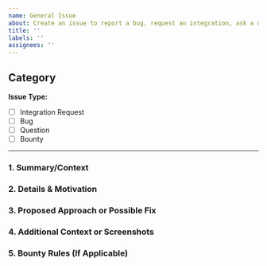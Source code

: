 ```yaml
---
name: General Issue
about: Create an issue to report a bug, request an integration, ask a question, or propose a bounty task
title: ''
labels: ''
assignees: ''
---
```


<!--
  Thank you for contributing to the Heurist Agent Framework!
  Please fill out the details below. If your issue fits multiple categories, pick the one that best applies.
  We use these categories:
  - "Integration Request" (feature request for data sources, advanced use cases, or new agent functionalities)
  - "Bug"
  - "Question"
  - "Bounty"
-->

## Category
<!--
  Choose the label(s) that best describes this issue:
  - Integration Request
  - Bug
  - Question
  - Bounty
-->
**Issue Type:**
- [ ] Integration Request
- [ ] Bug
- [ ] Question
- [ ] Bounty

---

### 1. Summary/Context
<!--
  Give a brief statement of the problem or request. For example, for an Integration Request,
  specify which platform, data source or use case you'd like to see supported.
  For a Bug, describe what’s broken. For a Question, clarify what you need help with.
-->

### 2. Details & Motivation
<!--
  - If Integration Request:
      - The expected input and output schema, if user or agent interaction is involved.
      - 3rd party API documentation, if applicable.
      - Any API keys or credentials required.
  - If Bug:
      - Steps to reproduce?
      - Expected vs. actual behavior?
  - If Question:
      - What exactly do you want to know or need clarification about?
  - If Bounty:
      - Provide additional explanation of the task, scope, or requirements.
-->

### 3. Proposed Approach or Possible Fix
<!--
  - For Integration Request:
      - Outline a proposed approach to add the integration (e.g., name of API endpoints, steps to get data).
  - For Bug:
      - Suggest a possible fix or direction if you have any ideas.
  - For Question:
      - Tell us any solutions you have tried or considered.
  - For Bounty:
      - Clarify acceptance criteria or any constraints on the solution.
-->

### 4. Additional Context or Screenshots
<!--
  Add any other context or screenshots about the issue request here.
  This can include error logs, references, designs, etc.
-->

### 5. Bounty Rules (If Applicable)
<!--
  If this is a Bounty issue or you'd like to propose one, mention any bounty specifics:
  - Expected timeline
  - Reward or how to claim it
  - Contact info or instructions
-->
